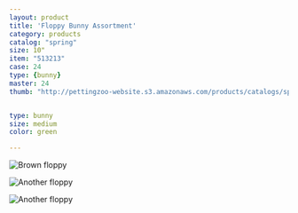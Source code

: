 ```yaml
---
layout: product
title: 'Floppy Bunny Assortment'
category: products
catalog: "spring"
size: 10"
item: "513213"
case: 24
type: {bunny}
master: 24
thumb: "http://pettingzoo-website.s3.amazonaws.com/products/catalogs/spring/brown_bunny_cxa12-063-25E.png"


type: bunny
size: medium
color: green

---
```


![Brown floppy](http://pettingzoo-website.s3.amazonaws.com/products/catalogs/spring/brown_bunny_cxa12-063-25E.png)

![Another floppy](http://pettingzoo-website.s3.amazonaws.com/products/catalogs/spring/Brown_white_bunny_cxa12-063-25F.jpg)

![Another floppy](http://pettingzoo-website.s3.amazonaws.com/products/catalogs/spring/cxa12-063-25A.png)